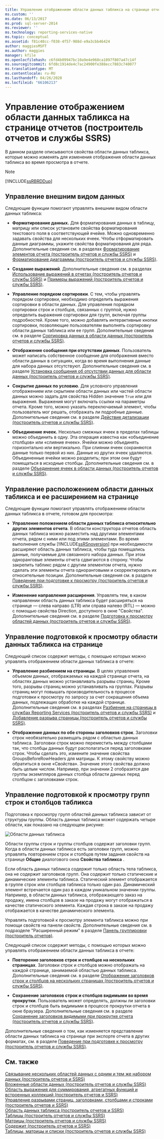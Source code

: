 ```yaml
---
title: Управление отображением области данных табликса на странице отчета (построитель отчетов и SSRS) | Документация Майкрософт
ms.custom: ''
ms.date: 06/13/2017
ms.prod: sql-server-2014
ms.reviewer: ''
ms.technology: reporting-services-native
ms.topic: conceptual
ms.assetid: f81c48cc-f038-4f57-988d-e9a3cbb46424
author: maggiesMSFT
ms.author: maggies
manager: kfile
ms.openlocfilehash: c6fd4b09947bc10a9e4e960ca1097f807a47c14f
ms.sourcegitcommit: 6fd8c1914de4c7ac24900fe388ecc7883c740077
ms.translationtype: MT
ms.contentlocale: ru-RU
ms.lasthandoff: 04/26/2020
ms.locfileid: "66106213"
---
```

# <a name="controlling-the-tablix-data-region-display-on-a-report-page-report-builder-and-ssrs"></a>Управление отображением области данных табликса на странице отчетов (построитель отчетов и службы SSRS)
  В данном разделе описываются свойства области данных табликса, которые можно изменять для изменения отображения области данных табликса во время просмотра в отчете.  
  
> [!NOTE]  
>  [!INCLUDE[ssRBRDDup](../../includes/ssrbrddup-md.md)]  
  
## <a name="controlling-the-appearance-of-data"></a>Управление внешним видом данных  
 Следующие функции помогают управлять внешним видом области данных табликса:  
  
-   **Форматирование данных.** Для форматирования данных в таблицу, матрицу или список установите свойства форматирования текстового поля в соответствующей ячейке. Можно одновременно задавать свойства для нескольких ячеек. Чтобы отформатировать данные диаграммы, укажите свойства форматирования для ряда. Дополнительные сведения см. в разделах [Форматирование элементов отчета (построитель отчетов и службы SSRS)](formatting-report-items-report-builder-and-ssrs.md) и [Форматирование диаграммы (построитель отчетов и службы SSRS)](formatting-a-chart-report-builder-and-ssrs.md).  
  
-   **Создание выражений**. Дополнительные сведения см. в разделах [Использование выражений в отчетах (построитель отчетов и службы SSRS)](expression-uses-in-reports-report-builder-and-ssrs.md) и [Примеры выражений (построитель отчетов и службы SSRS)](expression-examples-report-builder-and-ssrs.md).  
  
-   **Управление порядком сортировки**. С тем, чтобы управлять порядком сортировки, необходимо определить выражения сортировки в области данных. Для управления порядком сортировки строк и столбцов, связанных с группой, нужно определить выражения сортировки для групп, включая группы подробностей. Кроме того, можно добавлять интерактивные кнопки сортировки, позволяющие пользователям выполнять сортировку области данных табликса или ее групп. Дополнительные сведения см. в разделе [Сортировка данных в области данных (построитель отчетов и службы SSRS)](sort-data-in-a-data-region-report-builder-and-ssrs.md).  
  
-   **Отображение сообщения при отсутствии данных**. Пользователь может написать собственное сообщение для отображения вместо области данных в ситуациях, когда во время выполнения данные для набора данных отсутствуют. Дополнительные сведения см. в разделе [Установка сообщения об отсутствии данных для области данных (построитель отчетов и службы SSRS)](../report-data/set-a-no-data-message-for-a-data-region-report-builder-and-ssrs.md).  
  
-   **Сокрытие данных по условию**. Для условного управления отображением или скрытием области данных или частей области данных можно задать для свойства Hidden значение `True` или для выражения. Выражения могут включать ссылки на параметры отчета. Кроме того, можно указать переключаемый элемент, чтобы пользователь мог решать, отображать ли подробные данные. Дополнительные сведения см. в разделе [Действие детализации (построитель отчетов и службы SSRS)](drilldown-action-report-builder-and-ssrs.md).  
  
-   **Объединение ячеек.** Несколько смежных ячеек в пределах таблицы можно объединить в одну. Эта операция известна как «объединение столбцов» или «слияние ячеек». Ячейки можно объединять горизонтально или вертикально. При слиянии ячеек сохраняются данные только первой из них. Данные из других ячеек удаляются. Объединенные ячейки можно разделить; при этом они будут помещаться в исходные столбцы. Дополнительные сведения см. в разделе [Объединение ячеек в области данных (построитель отчетов и службы SSRS)](merge-cells-in-a-data-region-report-builder-and-ssrs.md).  
  
## <a name="controlling-tablix-data-region-position-and-expansion-on-a-page"></a>Управление расположением области данных табликса и ее расширением на странице  
 Следующие функции помогают управлять отображением области данных табликса в отчете, готовом для просмотра:  
  
-   **Управление положением области данных табликса относительно других элементов отчета**. В области конструктора отчетов область данных табликса можно разместить над другими элементами отчета, рядом с ними или под этими элементами. Во время выполнения службы [!INCLUDE[ssRSnoversion](../../includes/ssrsnoversion-md.md)] при необходимости расширяют область данных табликса, чтобы туда помещались данные, получаемые для связанного набора данных. При этом одноранговые элементы отчета сдвигаются в сторону. Чтобы закрепить табликс рядом с другим элементом отчета, нужно сделать эти элементы отчета одноранговыми и скорректировать их относительные позиции. Дополнительные сведения см. в разделе [Поведение при подготовке к просмотру (построитель отчетов и службы SSRS)](rendering-behaviors-report-builder-and-ssrs.md).  
  
-   **Изменение направления расширения**. Управлять тем, в каком направлении область данных табликса будет расширяться на странице — слева направо (LTR) или справа налево (RTL) — можно с помощью свойства Direction, доступного в окне "Свойства". Дополнительные сведения см. в разделе [Подготовка к просмотру областей данных (построитель отчетов и службы SSRS)](rendering-data-regions-report-builder-and-ssrs.md).  
  
## <a name="controlling-how-a-tablix-data-region-renders-on-a-page"></a>Управление подготовкой к просмотру области данных табликса на странице  
 Следующий список содержит методы, с помощью которых можно управлять отображением области данных табликса в отчете:  
  
-   **Управление разбиением на страницы**. В целях управления объемом данных, отображаемых на каждой странице отчета, на областях данных можно устанавливать разрывы страниц. Кроме того, разрывы страниц можно устанавливать на группах. Разрывы страниц могут повышать производительность в процессе подготовки к просмотру по запросу за счет сокращения объема данных, подлежащих обработке на каждой странице. Дополнительные сведения см. в разделах [Разбиение на страницы в службах Reporting Services (построитель отчетов и службы SSRS)](pagination-in-reporting-services-report-builder-and-ssrs.md) и [Добавление разрыва страницы (построитель отчетов и службы SSRS)](add-a-page-break-report-builder-and-ssrs.md).  
  
-   **Отображение данных по обе стороны заголовков строк**. Заголовки строк необязательно размещать рядом с областью данных табликса. Заголовки строк можно переместить между столбцами так, что столбцы данных будут располагаться перед заголовками строк. Чтобы сделать это, измените значение свойства GroupsBeforeRowHeaders для матрицы. К этому свойству можно обратиться в окне «Свойства». Значение этого свойства должно быть целым числом. Например, при значении 2 отобразятся две группы экземпляров данных столбца области данных перед столбцом с заголовками строк.  
  
## <a name="controlling-how-tablix-row-and-column-groups-render"></a>Управление подготовкой к просмотру групп строк и столбцов табликса  
 Подготовка к просмотру групп областей данных табликса зависит от структуры группы. Область данных табликса может содержать четыре области, как показано на следующем рисунке:  
  
 ![Области данных табликса](../media/rs-tablixareas.gif "Области данных табликса")  
  
 Области группы строк и группы столбцов содержат заголовки групп. Когда в области данных табликса есть заголовки групп, можно управлять повторением строк и столбцов путем задания свойств на странице **Общие** диалогового окна **Свойства табликса** .  
  
 Если область данных табликса содержит только область тела табликса, она не содержит заголовков групп. Она содержит только статические и динамические элементы табликса. Статический элемент отображается в группе строк или столбцов табликса только один раз. Динамический элемент встречается один раз в каждом уникальном значении группы. Например, в области данных табликса, отображающего заказ на продажу, имена столбцов в заказе на продажу могут отображаться в качестве статического элемента. Каждая строка в заказе на продажу отображается в качестве динамического элемента.  
  
 Управлять подготовкой к просмотру элемента табликса можно при помощи свойств на панели свойств. Дополнительные сведения см. в подразделе "Расширенный режим" в разделе [Панель группировки (построитель отчетов)](grouping-pane-report-builder.md).  
  
 Следующий список содержит методы, с помощью которых можно управлять отображением области данных табликса в отчете:  
  
-   **Повторение заголовков строк и столбцов на нескольких страницах**. Заголовки строк и столбцов можно отображать на каждой странице, занимаемой областью данных табликса. Дополнительные сведения см. в разделе [Отображение заголовков строк и столбцов на нескольких страницах (построитель отчетов и службы SSRS)](display-row-and-column-headers-on-multiple-pages-report-builder-and-ssrs.md).  
  
-   **Сохранение заголовков строк и столбцов видимыми во время прокрутки**. Пользователь может определять, должны ли заголовки строк и столбцов быть видимыми в процессе прокрутки отчета в окне браузера. Дополнительные сведения см. в разделе [Сохранение заголовков видимыми при прокрутке отчета (построитель отчетов и службы SSRS)](keep-headers-visible-when-scrolling-through-a-report-report-builder-and-ssrs.md).  
  
 Дополнительные сведения о том, как изменяется представление области данных табликса на странице при экспорте отчета в других форматах, см. в разделе [Поведение при подготовке к просмотру (построитель отчетов и службы SSRS)](rendering-behaviors-report-builder-and-ssrs.md).  
  
## <a name="see-also"></a>См. также  
 [Связывание нескольких областей данных с одним и тем же набором данных &#40;построитель отчетов и SSRS&#41;](linking-multiple-data-regions-to-the-same-dataset-report-builder-and-ssrs.md)   
 [Вложенные области данных &#40;построитель отчетов и службы SSRS&#41;](nested-data-regions-report-builder-and-ssrs.md)   
 [Область выражения для суммирования, агрегатных функций и встроенных коллекций &#40;построитель отчетов и SSRS&#41;](expression-scope-for-totals-aggregates-and-built-in-collections.md)   
 [Управление разрывами страниц, заголовками, столбцами и строками &#40;построитель отчетов и SSRS&#41;](controlling-page-breaks-headings-columns-and-rows-report-builder-and-ssrs.md)   
 [Область данных табликса &#40;построитель отчетов и SSRS&#41;](../tablix-data-region-report-builder-and-ssrs.md)   
 [Таблицы &#40;построитель отчетов и службы SSRS&#41;](tables-report-builder-and-ssrs.md)   
 [Матрицы &#40;построитель отчетов и службы SSRS&#41;](create-a-matrix-report-builder-and-ssrs.md)   
 [Содержит &#40;построитель отчетов и SSRS&#41;](create-invoices-and-forms-with-lists-report-builder-and-ssrs.md)   
 [Таблицы, матрицы и списки (построитель отчетов и службы SSRS)](tables-matrices-and-lists-report-builder-and-ssrs.md)  
  
  
